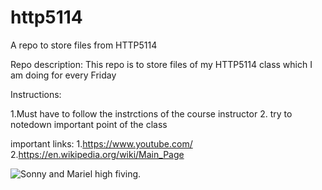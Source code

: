 # http5114
A repo to store files from HTTP5114

Repo description: This repo is to store files of my HTTP5114 class which I am doing for every Friday

Instructions:

1.Must have to follow the instrctions of the course instructor 2.
try to notedown important point of the class 

important links: 1.https://www.youtube.com/ 2.https://en.wikipedia.org/wiki/Main_Page

![Sonny and Mariel high fiving.](https://content.codecademy.com/courses/learn-cpp/community-challenge/highfive.gif)
